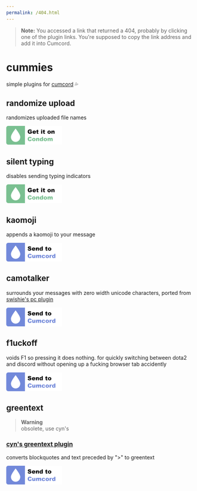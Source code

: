 ```yaml
---
permalink: /404.html
---
```

> **Note:** You accessed a link that returned a 404, probably by clicking one of the plugin links. You're supposed to copy the link address and add it into Cumcord.

# cummies

simple plugins for [cumcord](https://cumcord.com) 💦

## randomize upload

randomizes uploaded file names

<a target="_blank" href="https://send.cumcord.com/#https://cumcordplugins.github.io/Condom/cc.x4.pm/randomize-upload"><img height="50" src="https://raw.githubusercontent.com/Cumcord/assets/main/buttons/condom_button.png" /></a>

## silent typing

disables sending typing indicators

<a target="_blank" href="https://send.cumcord.com/#https://cumcordplugins.github.io/Condom/cc.x4.pm/silent-typing"><img height="50" src="https://raw.githubusercontent.com/Cumcord/assets/main/buttons/condom_button.png" /></a>

## kaomoji

appends a kaomoji to your message

<a target="_blank" href="https://send.cumcord.com/#https://cc.x4.pm/kaomoji/"><img height="50" src="https://raw.githubusercontent.com/Cumcord/assets/main/buttons/cumdump_button.png" /></a>

## camotalker

surrounds your messages with zero width unicode characters, ported from [swishie's pc plugin](https://github.com/Swishilicous/camotalker)

<a target="_blank" href="https://send.cumcord.com/#https://cc.x4.pm/camotalker/"><img height="50" src="https://raw.githubusercontent.com/Cumcord/assets/main/buttons/cumdump_button.png" /></a>

## f1uckoff

voids F1 so pressing it does nothing. for quickly switching between dota2 and discord without opening up a fucking browser tab accidently

<a target="_blank" href="https://send.cumcord.com/#https://cc.x4.pm/f1uckoff/"><img height="50" src="https://raw.githubusercontent.com/Cumcord/assets/main/buttons/cumdump_button.png" /></a>

## greentext

> **Warning**\
> obsolete, use cyn's

### [cyn's greentext plugin](https://gitlab.com/Cynosphere/cumcord-plugins/-/tree/master/#greentext)

converts blockquotes and text preceded by ">" to greentext

<a target="_blank" href="https://send.cumcord.com/#https://cc.x4.pm/greentext/"><img height="50" src="https://raw.githubusercontent.com/Cumcord/assets/main/buttons/cumdump_button.png" /></a>